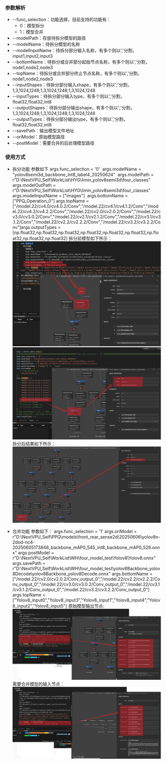 ### 参数解析
- --func_selection：功能选择，目前支持的功能有：
    - 0：模型拆分
    - 1：模型合并
- --modelPath：存放待拆分模型的路径
- --modelName：待拆分模型的名称
- --modelInputName：待拆分部分输入名称，有多个则以','分割，input1,input2,input3
- --bottomName：待拆分或合并部分起始节点名称，有多个则以','分割，node1,node2,node3
- --topName：待拆分或合并部分终止节点名称，有多个则以','分割，node1,node2,node3
- --inputShapes：待拆分部分输入shape，有多个则以';'分割，1,3,1024,1248;1,3,1024,1248;1,3,1024,1248
- --inputTypes：待拆分部分输入type，有多个则以','分割，float32,float32,int8
- --outputShapes：待拆分部分输出shape，有多个则以';'分割，1,3,1024,1248;1,3,1024,1248;1,3,1024,1248
- --outputTypes：待拆分部分输出type，有多个则以','分割，float32,float32,int8
- --savePath：输出模型文件地址
- --oriModel：原始模型路径
- --postModel：需要合并的后处理模型路径


### 使用方式
- 拆分功能
    参数如下
        args.func_selection = '0'
    ​    args.modelName = "yolov8semi3d_backbone_int8_label4_20250624"
    ​    args.modelPath = r"D:\NextVPU_Self\WorkList\HYG\limin_yolov8semi3d\four_classes"
    ​    args.modelOutPath = r"D:\NextVPU_Self\WorkList\HYG\limin_yolov8semi3d\four_classes"
    ​    args.modelInputName = ["images"]
    ​    args.bottomName = ["PPQ_Operation_0"]
    ​    args.topName = ["/model.22/cv4.0/cv4.0.2/Conv","/model.22/cv4.1/cv4.1.2/Conv","/model.22/cv4.2/cv4.2.2/Conv","/model.22/cv2.0/cv2.0.2/Conv","/model.22/cv3.0/cv3.0.2/Conv","/model.22/cv2.1/cv2.1.2/Conv","/model.22/cv3.1/cv3.1.2/Conv","/model.22/cv2.2/cv2.2.2/Conv","/model.22/cv3.2/cv3.2.2/Conv"]
    ​    args.outputTypes = [np.float32,np.float32,np.float32,np.float32,np.float32,np.float32,np.float32,np.float32,np.float32]
    拆分前模型如下所示：
    ![1751421175630](assets/1751421175630.png)
    ![1751420902256](assets/1751420902256.png)
    拆分后结果如下所示：
    ![1751421084621](assets/1751421084621.png)

- 合并功能
    参数如下：
        args.func_selection = '1'
        args.oriModel = r"D:\NextVPU_Self\PPQ\models\front_rear_sense2d\20250606\yolov8n-2dod-nc4-20250605173848_backbone_mAP0_545_int8_backbone_mAP0_526.onnx"
        args.postModel = r"D:\NextVPU_Self\WorkList\WH\four_model_test\Yolov8\Yolov8.onnx"
        args.savePath = r"D:\NextVPU_Self\WorkList\WH\four_model_test\yolov8Backbone_yolov8Decode\yolov8Backbone_yolov8Decode.onnx"
        args.bottomName = ["/model.22/cv2.0/cv2.0.2/Conv_output_0","/model.22/cv2.2/cv2.2.2/Conv_output_0","/model.22/cv3.0/cv3.0.2/Conv_output_0","/model.22/cv3.1/cv3.1.2/Conv_output_0","/model.22/cv3.2/cv3.2.2/Conv_output_0"]
        args.topName = ["Yolov8_input0","Yolov8_input3","Yolov8_input1","Yolov8_input4","Yolov8_input2","Yolov8_input5"]
    原始模型输出节点:
    ![1751421355276](assets/1751421355276.png)
    需要合并模型的输入节点：
    ![1751421388721](assets/1751421388721.png)